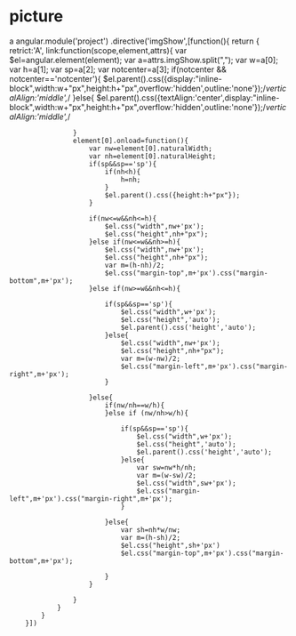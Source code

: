 # picture

 a angular.module('project')
 .directive('imgShow',[function(){
            return {
                retrict:'A',
                link:function(scope,element,attrs){
                    var $el=angular.element(element);
                    var a=attrs.imgShow.split(",");
                    var w=a[0];
                    var h=a[1];
                    var sp=a[2];
                    var notcenter=a[3];
                    if(notcenter && notcenter=='notcenter'){
                        $el.parent().css({display:"inline-block",width:w+"px",height:h+"px",overflow:'hidden',outline:'none'});/*verticalAlign:'middle',*/
                    }else{
                        $el.parent().css({textAlign:'center',display:"inline-block",width:w+"px",height:h+"px",overflow:'hidden',outline:'none'});/*verticalAlign:'middle',*/

                    }
                    element[0].onload=function(){
                        var nw=element[0].naturalWidth;
                        var nh=element[0].naturalHeight;
                        if(sp&&sp=='sp'){
                            if(nh<h){
                                h=nh;
                            }
                            $el.parent().css({height:h+"px"});
                        }

                        if(nw<=w&&nh<=h){
                            $el.css("width",nw+'px');
                            $el.css("height",nh+"px");
                        }else if(nw<=w&&nh>=h){
                            $el.css("width",nw+'px');
                            $el.css("height",nh+"px");
                            var m=(h-nh)/2;
                            $el.css("margin-top",m+'px').css("margin-bottom",m+'px');
                        }else if(nw>=w&&nh<=h){

                            if(sp&&sp=='sp'){
                                $el.css("width",w+'px');
                                $el.css("height",'auto');
                                $el.parent().css('height','auto');
                            }else{
                                $el.css("width",nw+'px');
                                $el.css("height",nh+"px");
                                var m=(w-nw)/2;
                                $el.css("margin-left",m+'px').css("margin-right",m+'px');
                            }

                        }else{
                            if(nw/nh==w/h){
                            }else if (nw/nh>w/h){

                                if(sp&&sp=='sp'){
                                    $el.css("width",w+'px');
                                    $el.css("height",'auto');
                                    $el.parent().css('height','auto');
                                }else{
                                    var sw=nw*h/nh;
                                    var m=(w-sw)/2;
                                    $el.css("width",sw+'px');
                                    $el.css("margin-left",m+'px').css("margin-right",m+'px');
                                }

                            }else{
                                var sh=nh*w/nw;
                                var m=(h-sh)/2;
                                $el.css("height",sh+'px')
                                $el.css("margin-top",m+'px').css("margin-bottom",m+'px');

                            }
                        }

                    }
                }
            }
        }])

